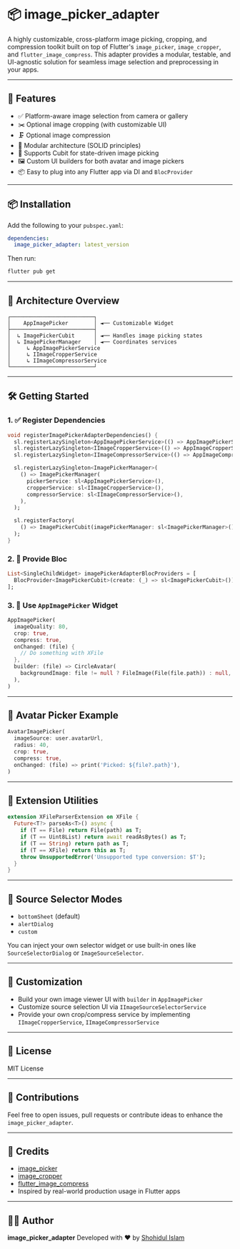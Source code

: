# 📦 image_picker_adapter

A highly customizable, cross-platform image picking, cropping, and compression toolkit built on top of Flutter's `image_picker`, `image_cropper`, and `flutter_image_compress`. This adapter provides a modular, testable, and UI-agnostic solution for seamless image selection and preprocessing in your apps.

---

## 🚀 Features

* ✅ Platform-aware image selection from camera or gallery
* ✂️ Optional image cropping (with customizable UI)
* 🗜️ Optional image compression
* 🧩 Modular architecture (SOLID principles)
* 🔄 Supports Cubit for state-driven image picking
* 🖼️ Custom UI builders for both avatar and image pickers
* 📦 Easy to plug into any Flutter app via DI and `BlocProvider`

---

## 📦 Installation

Add the following to your `pubspec.yaml`:

```yaml
dependencies:
  image_picker_adapter: latest_version
```

Then run:

```bash
flutter pub get
```

---

## 🧱 Architecture Overview

```
┌──────────────────────────┐
│    AppImagePicker        │ ◄── Customizable Widget
├──────────────────────────┤
│  ↳ ImagePickerCubit      │ ◄── Handles image picking states
│  ↳ ImagePickerManager    │ ◄── Coordinates services
│     ↳ AppImagePickerService
│     ↳ IImageCropperService
│     ↳ IImageCompressorService
└──────────────────────────┘
```

---

## 🛠️ Getting Started

### 1. ✅ Register Dependencies

```dart
void registerImagePickerAdapterDependencies() {
  sl.registerLazySingleton<AppImagePickerService>(() => AppImagePickerService());
  sl.registerLazySingleton<IImageCropperService>(() => AppImageCropperService());
  sl.registerLazySingleton<IImageCompressorService>(() => AppImageCompressorService());

  sl.registerLazySingleton<ImagePickerManager>(
    () => ImagePickerManager(
      pickerService: sl<AppImagePickerService>(),
      cropperService: sl<IImageCropperService>(),
      compressorService: sl<IImageCompressorService>(),
    ),
  );

  sl.registerFactory(
    () => ImagePickerCubit(imagePickerManager: sl<ImagePickerManager>()),
  );
}
```

### 2. 🧠 Provide Bloc

```dart
List<SingleChildWidget> imagePickerAdapterBlocProviders = [
  BlocProvider<ImagePickerCubit>(create: (_) => sl<ImagePickerCubit>()),
];
```

### 3. 🎨 Use `AppImagePicker` Widget

```dart
AppImagePicker(
  imageQuality: 80,
  crop: true,
  compress: true,
  onChanged: (file) {
    // Do something with XFile
  },
  builder: (file) => CircleAvatar(
    backgroundImage: file != null ? FileImage(File(file.path)) : null,
  ),
)
```

---

## 👤 Avatar Picker Example

```dart
AvatarImagePicker(
  imageSource: user.avatarUrl,
  radius: 40,
  crop: true,
  compress: true,
  onChanged: (file) => print('Picked: ${file?.path}'),
)
```

---

## 🧪 Extension Utilities

```dart
extension XFileParserExtension on XFile {
  Future<T?> parseAs<T>() async {
    if (T == File) return File(path) as T;
    if (T == Uint8List) return await readAsBytes() as T;
    if (T == String) return path as T;
    if (T == XFile) return this as T;
    throw UnsupportedError('Unsupported type conversion: $T');
  }
}
```

---

## 🧭 Source Selector Modes

* `bottomSheet` (default)
* `alertDialog`
* `custom`

You can inject your own selector widget or use built-in ones like `SourceSelectorDialog` or `ImageSourceSelector`.

---

## 🧩 Customization

* Build your own image viewer UI with `builder` in `AppImagePicker`
* Customize source selection UI via `IImageSourceSelectorService`
* Provide your own crop/compress service by implementing `IImageCropperService`, `IImageCompressorService`

---

## 📄 License

MIT License

---

## 🙌 Contributions

Feel free to open issues, pull requests or contribute ideas to enhance the `image_picker_adapter`.

---

## 🧠 Credits

* [image_picker](https://pub.dev/packages/image_picker)
* [image_cropper](https://pub.dev/packages/image_cropper)
* [flutter_image_compress](https://pub.dev/packages/flutter_image_compress)
* Inspired by real-world production usage in Flutter apps

---

## 👨‍💼 Author

**image_picker_adapter**
Developed with ❤️ by [Shohidul Islam](https://github.com/ShohidulProgrammer)

